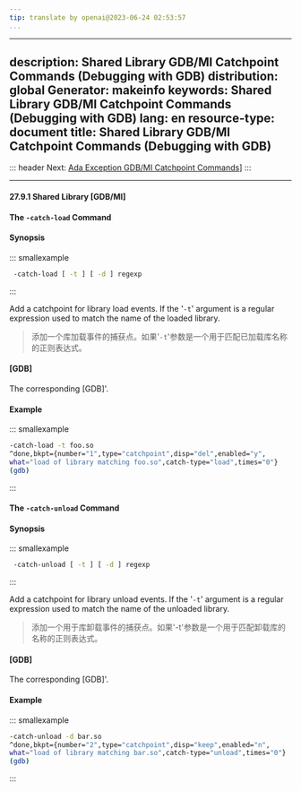 ```yaml
---
tip: translate by openai@2023-06-24 02:53:57
...
```

---
description: Shared Library GDB/MI Catchpoint Commands (Debugging with GDB)
distribution: global
Generator: makeinfo
keywords: Shared Library GDB/MI Catchpoint Commands (Debugging with GDB)
lang: en
resource-type: document
title: Shared Library GDB/MI Catchpoint Commands (Debugging with GDB)
---
::: header
Next: [Ada Exception GDB/MI Catchpoint Commands](Ada-Exception-GDB_002fMI-Catchpoint-Commands.html#Ada-Exception-GDB_002fMI-Catchpoint-Commands)]
:::

---

#### 27.9.1 Shared Library [GDB/MI]

#### The `-catch-load` Command

#### Synopsis

::: smallexample

```bash
 -catch-load [ -t ] [ -d ] regexp
```

:::


Add a catchpoint for library load events. If the '`-t`' argument is a regular expression used to match the name of the loaded library.

> 添加一个库加载事件的捕获点。如果'`-t`'参数是一个用于匹配已加载库名称的正则表达式。

#### [GDB]

The corresponding [GDB]'.

#### Example

::: smallexample

```bash
-catch-load -t foo.so
^done,bkpt={number="1",type="catchpoint",disp="del",enabled="y",
what="load of library matching foo.so",catch-type="load",times="0"}
(gdb)
```

:::

#### The `-catch-unload` Command

#### Synopsis

::: smallexample

```bash
 -catch-unload [ -t ] [ -d ] regexp
```

:::


Add a catchpoint for library unload events. If the '`-t`' argument is a regular expression used to match the name of the unloaded library.

> 添加一个用于库卸载事件的捕获点。如果'-t'参数是一个用于匹配卸载库的名称的正则表达式。

#### [GDB]

The corresponding [GDB]'.

#### Example

::: smallexample

```bash
-catch-unload -d bar.so
^done,bkpt={number="2",type="catchpoint",disp="keep",enabled="n",
what="load of library matching bar.so",catch-type="unload",times="0"}
(gdb)
```

:::
